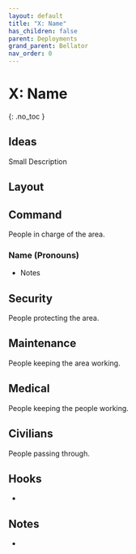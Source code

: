 ```yaml
---
layout: default
title: "X: Name"
has_children: false
parent: Deployments
grand_parent: Bellator
nav_order: 0
---
```

# X: Name
{: .no_toc }

## Ideas
Small Description

## Layout


## Command
People in charge of the area.
### Name (Pronouns)
* Notes
## Security
People protecting the area.

## Maintenance
People keeping the area working.

## Medical
People keeping the people working.

## Civilians
People passing through.

## Hooks
* 

## Notes
* 